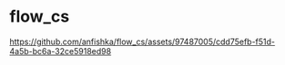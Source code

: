 # flow_cs

https://github.com/anfishka/flow_cs/assets/97487005/cdd75efb-f51d-4a5b-bc6a-32ce5918ed98

